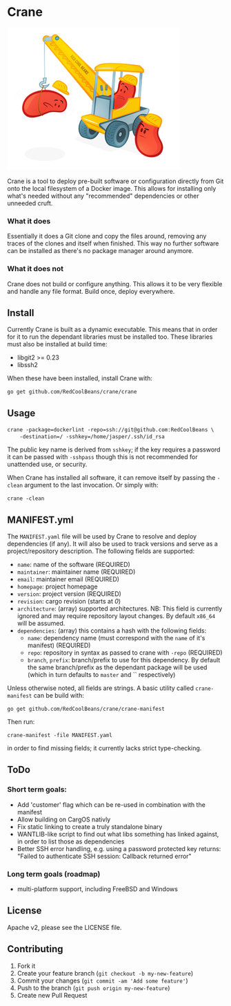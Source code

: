 # Crane

![Crane](crane.png)

Crane is a tool to deploy pre-built software or configuration directly
from Git onto the local filesystem of a Docker image. This allows for
installing only what's needed without any "recommended" dependencies
or other unneeded cruft.

### What it does
Essentially it does a Git clone and copy the files around, removing
any traces of the clones and itself when finished. This way no further
software can be installed as there's no package manager around anymore.

### What it does not
Crane does not build or configure anything. This allows it to be very
flexible and handle any file format. Build once, deploy everywhere.

## Install

Currently Crane is built as a dynamic executable. This means that in
order for it to run the dependant libraries must be installed
too. These libraries must also be installed at build time:

- libgit2 >= 0.23
- libssh2

When these have been installed, install Crane with:

	go get github.com/RedCoolBeans/crane/crane

## Usage

    crane -package=dockerlint -repo=ssh://git@github.com:RedCoolBeans \
        -destination=/ -sshkey=/home/jasper/.ssh/id_rsa

The public key name is derived from `sshkey`; if the key requires a
password it can be passed with `-sshpass` though this is not
recommended for unattended use, or security.

When Crane has installed all software, it can remove itself by passing
the `-clean` argument to the last invocation. Or simply with:

    crane -clean

## MANIFEST.yml

The `MANIFEST.yaml` file will be used by Crane to resolve and deploy
dependencies (if any). It will also be used to track versions and
serve as a project/repository description. The following fields are
supported:

- `name`: name of the software (REQUIRED)
- `maintainer`: maintainer name (REQUIRED)
- `email`: maintainer email (REQUIRED)
- `homepage`: project homepage
- `version`: project version (REQUIRED)
- `revision`: cargo revision (starts at _0_)
- `architecture`: (array) supported architectures. NB: This field
  is currently ignored and may require repository layout changes. By
  default `x86_64` will be assumed.
- `dependencies`: (array) this contains a hash with the following
  fields:
  - `name`: dependency name (must correspond with the `name` of it's
    manifest) (REQUIRED)
  - `repo`: repository in syntax as passed to crane with `-repo`
    (REQUIRED)
  - `branch`, `prefix`: branch/prefix to use for this dependency.
    By default the same branch/prefix as the dependant package will
    be used (which in turn defaults to `master` and `` respectively)

Unless otherwise noted, all fields are strings. A basic utility called
`crane-manifest` can be build with:

	go get github.com/RedCoolBeans/crane/crane-manifest

Then run:

	crane-manifest -file MANIFEST.yaml

in order to find missing fields; it currently lacks strict type-checking.

## ToDo

### Short term goals:

- Add 'customer' flag which can be re-used in combination with the manifest
- Allow building on CargOS nativly
- Fix static linking to create a truly standalone binary
- WANTLIB-like script to find out what libs something has linked
  against, in order to list those as dependencies
- Better SSH error handling, e.g. using a password protected key
  returns: "Failed to authenticate SSH session: Callback returned error"

### Long term goals (roadmap)

- multi-platform support, including FreeBSD and Windows

## License

Apache v2, please see the LICENSE file.

## Contributing

1. Fork it
2. Create your feature branch (`git checkout -b my-new-feature`)
3. Commit your changes (`git commit -am 'Add some feature'`)
4. Push to the branch (`git push origin my-new-feature`)
5. Create new Pull Request
